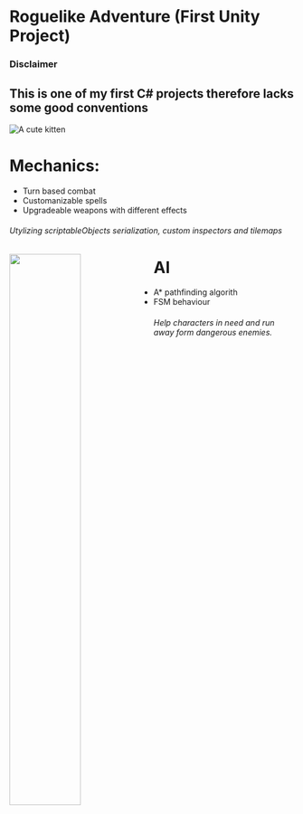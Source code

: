 # Roguelike Adventure (First Unity Project)

### Disclaimer
## This is one of my first C# projects therefore lacks some good conventions

![A cute kitten](https://github.com/ErnSur/Roguelike/blob/master/Gifs/demo1.gif)


# Mechanics:
* Turn based combat
* Customanizable spells
* Upgradeable weapons with different effects
###### Utylizing scriptableObjects serialization, custom inspectors and tilemaps

<img align="left" width="50%" height="50%" src="https://github.com/ErnSur/Roguelike/blob/master/Gifs/demo2.gif">

# AI
* A* pathfinding algorith
* FSM behaviour
###### Help characters in need and run away form dangerous enemies.

